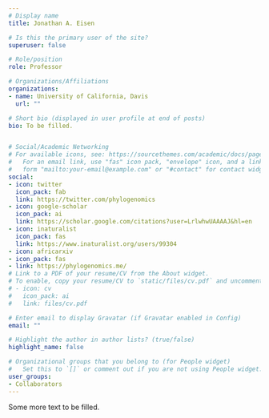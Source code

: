 ```yaml
---
# Display name
title: Jonathan A. Eisen

# Is this the primary user of the site?
superuser: false

# Role/position
role: Professor

# Organizations/Affiliations
organizations:
- name: University of California, Davis
  url: ""

# Short bio (displayed in user profile at end of posts)
bio: To be filled.


# Social/Academic Networking
# For available icons, see: https://sourcethemes.com/academic/docs/page-builder/#icons
#   For an email link, use "fas" icon pack, "envelope" icon, and a link in the
#   form "mailto:your-email@example.com" or "#contact" for contact widget.
social:
- icon: twitter
  icon_pack: fab
  link: https://twitter.com/phylogenomics
- icon: google-scholar
  icon_pack: ai
  link: https://scholar.google.com/citations?user=LrlwhwUAAAAJ&hl=en
- icon: inaturalist
  icon_pack: fas
  link: https://www.inaturalist.org/users/99304
- icon: africarxiv
- icon_pack: fas
- link: https://phylogenomics.me/
# Link to a PDF of your resume/CV from the About widget.
# To enable, copy your resume/CV to `static/files/cv.pdf` and uncomment the lines below.
# - icon: cv
#   icon_pack: ai
#   link: files/cv.pdf

# Enter email to display Gravatar (if Gravatar enabled in Config)
email: ""

# Highlight the author in author lists? (true/false)
highlight_name: false

# Organizational groups that you belong to (for People widget)
#   Set this to `[]` or comment out if you are not using People widget.
user_groups:
- Collaborators
---
```


Some more text to be filled.
